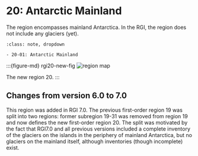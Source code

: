 # 20: Antarctic Mainland

The region encompasses mainland Antarctica. In the RGI, the region does not include any glaciers (yet).

```{admonition} Subregions
:class: note, dropdown

- 20-01: Antarctic Mainland
```

:::{figure-md} rgi20-new-fig
<img src="https://cluster.klima.uni-bremen.de/~fmaussion/misc/rgi7_data/l4_rgi7b0_plots/RGI20/isrgi6_map.jpeg" alt="region map" class="bg-primary mb-1">

The new region 20.
:::

## Changes from version 6.0 to 7.0

This region was added in RGI 7.0. The previous first-order region 19 was split into two regions: former subregion 19-31 was removed from region 19 and now defines the new first-order region 20. The split was motivated by the fact that RGI7.0 and all previous versions included a complete inventory of the glaciers on the islands in the periphery of mainland Antarctica, but no glaciers on the mainland itself, although inventories (though incomplete) exist.
